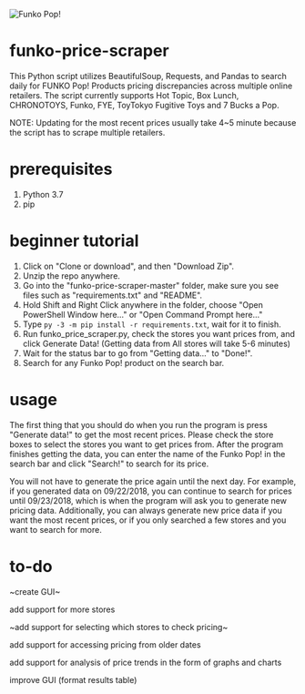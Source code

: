 ![Funko Pop!](http://diskingdom.com/wp-content/uploads/2015/01/pop-vinyls-vault-banner-1024x401.jpg)

# funko-price-scraper
This Python script utilizes BeautifulSoup, Requests, and Pandas to search daily for FUNKO Pop! Products pricing discrepancies across multiple online retailers. The script currently supports Hot Topic, Box Lunch, CHRONOTOYS, Funko, FYE, ToyTokyo Fugitive Toys and 7 Bucks a Pop.

NOTE: Updating for the most recent prices usually take 4~5 minute because the script has to scrape multiple retailers.

# prerequisites
1. Python 3.7
2. pip

# beginner tutorial
1. Click on "Clone or download", and then "Download Zip".
2. Unzip the repo anywhere.
3. Go into the "funko-price-scraper-master" folder, make sure you see files such as "requirements.txt" and "README". 
4. Hold Shift and Right Click anywhere in the folder, choose "Open PowerShell Window here..." or "Open Command Prompt here..."
5. Type `py -3 -m pip install -r requirements.txt`, wait for it to finish.
6. Run funko_price_scraper.py, check the stores you want prices from, and click Generate Data! (Getting data from All stores will take 5-6 minutes)
7. Wait for the status bar to go from "Getting data..." to "Done!".
8. Search for any Funko Pop! product on the search bar.

# usage
The first thing that you should do when you run the program is press "Generate data!" to get the most recent prices. Please check the store boxes to select the stores you want to get prices from. After the program finishes getting the data, you can enter the name of the Funko Pop! in the search bar and click "Search!" to search for its price. 

You will not have to generate the price again until the next day. For example, if you generated data on 09/22/2018, you can continue to search for prices until 09/23/2018, which is when the program will ask you to generate new pricing data. Additionally, you can always generate new price data if you want the most recent prices, or if you only searched a few stores and you want to search for more. 
   
# to-do
~create GUI~

add support for more stores

~add support for selecting which stores to check pricing~

add support for accessing pricing from older dates

add support for analysis of price trends in the form of graphs and charts

improve GUI (format results table)
